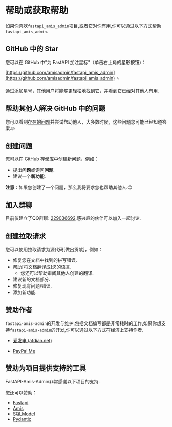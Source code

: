 # 帮助或获取帮助

如果你喜欢`fastapi_amis_admin`项目,或者它对你有用,你可以通过以下方式帮助`fastapi_amis_admin`.

## GitHub 中的 Star

您可以在 GitHub 中"为 FastAPI 加注星标"（单击右上角的星形按钮）：

[https://github.com/amisadmin/fastapi_amis_admin](https://github.com/amisadmin/fastapi_amis_admin) ⭐️

通过添加星号，其他用户将能够更轻松地找到它，并看到它已经对其他人有用.

## 帮助其他人解决 GitHub 中的问题

您可以看到[存在的问题](https://github.com/amisadmin/fastapi_amis_admin/issues)并尝试帮助他人，大多数时候，这些问题您可能已经知道答案.🤓

## 创建问题

您可以在 GitHub 存储库中[创建新问题](https://github.com/amisadmin/fastapi_amis_admin/issues/new/choose)，例如：

- 提出**问题**或询问**问题**.
- 建议一个**新功能**.

**注意**：如果您创建了一个问题，那么我将要求您也帮助其他人.😉

## 加入群聊

目前仅建立了QQ群聊: [229036692](https://jq.qq.com/?_wv=1027&k=U4Dv6x8W),感兴趣的伙伴可以加入一起讨论.

## 创建拉取请求

您可以使用拉取请求为源代码[做出贡献]，例如：

- 修复您在文档中找到的拼写错误.
- 帮助[将文档翻译成]您的语言.
    - 您还可以帮助审阅其他人创建的翻译.
- 建议新的文档部分.
- 修复现有问题/错误.
- 添加新功能.

## 赞助作者

`fastapi-amis-admin`的开发与维护,包括文档编写都是非常耗时的工作,如果你想支持`fastapi-amis-admin`的开发,你可以通过以下方式在经济上支持作者.

- [爱发电 (afdian.net)](https://afdian.net/@amisadmin/plan)

- [PayPal.Me](https://www.paypal.com/paypalme/amisadmin)

## 赞助为项目提供支持的工具

FastAPI-Amis-Admin非常感谢以下项目的支持.

您还可以赞助：

- [Fastapi](https://fastapi.tiangolo.com/)
- [Amis](https://baidu.gitee.io/amis)
- [SQLModel](https://sqlmodel.tiangolo.com/)
- [Pydantic](https://pydantic-docs.helpmanual.io/)

